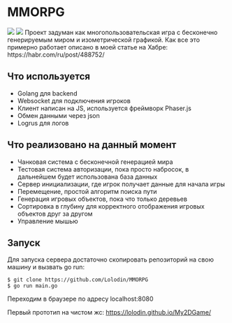 # MMORPG
<img src="https://2ch.hk/gd/src/634039/15814183358363.png" />
<img src="https://habrastorage.org/webt/qe/tt/ll/qettllbkbgqjvfn_o_x4oaosjzw.gif" />
Проект задуман как многопользовательская игра с бесконечно генерируемым миром и изометрической графикой.
Как все это примерно работает описано в моей статье на Хабре:
https://habr.com/ru/post/488752/


## Что используется
 * Golang для backend
 * Websocket для подключения игроков
 * Клиент написан на JS, используется фреймворк Phaser.js 
 * Обмен данными через json
 * Logrus для логов

## Что реализовано на данный момент
 * Чанковая система с бесконечной генерацией мира 
 * Тестовая система авторизации, пока просто набросок, в дальнейшем будет использована база данных
 * Сервер инициализации, где игрок получает данные для начала игры
 * Перемещение, простой алгоритм поиска пути
 * Генерация игровых объектов, пока что только деревьев
 * Сортировка в глубину для корректного отображения игровых объектов друг за другом
 * Управление мышью 



## Запуск
Для запуска сервера достаточно скопировать репозиторий на свою машину и вызвать go run:

```$ git clone https://github.com/Lolodin/MMORPG```       
```$ go run main.go```

Переходим в браузере по адресу localhost:8080

Первый прототип на чистом жс: https://lolodin.github.io/My2DGame/
